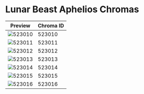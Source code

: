 # Lunar Beast Aphelios Chromas

| Preview | Chroma ID |
|---------|-----------|
| ![523010](https://raw.communitydragon.org/latest/plugins/rcp-be-lol-game-data/global/default/v1/champion-chroma-images/523/523010.png) | 523010 |
| ![523011](https://raw.communitydragon.org/latest/plugins/rcp-be-lol-game-data/global/default/v1/champion-chroma-images/523/523011.png) | 523011 |
| ![523012](https://raw.communitydragon.org/latest/plugins/rcp-be-lol-game-data/global/default/v1/champion-chroma-images/523/523012.png) | 523012 |
| ![523013](https://raw.communitydragon.org/latest/plugins/rcp-be-lol-game-data/global/default/v1/champion-chroma-images/523/523013.png) | 523013 |
| ![523014](https://raw.communitydragon.org/latest/plugins/rcp-be-lol-game-data/global/default/v1/champion-chroma-images/523/523014.png) | 523014 |
| ![523015](https://raw.communitydragon.org/latest/plugins/rcp-be-lol-game-data/global/default/v1/champion-chroma-images/523/523015.png) | 523015 |
| ![523016](https://raw.communitydragon.org/latest/plugins/rcp-be-lol-game-data/global/default/v1/champion-chroma-images/523/523016.png) | 523016 |